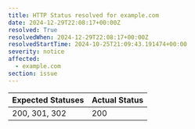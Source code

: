 ```yaml
---
title: HTTP Status resolved for example.com
date: 2024-12-29T22:08:17+00:00Z
resolved: True
resolvedWhen: 2024-12-29T22:08:17+00:00Z
resolvedStartTime: 2024-10-25T21:09:43.191474+00:00
severity: notice
affected:
  - example.com
section: issue
---
```


| Expected Statuses | Actual Status  |
|-------------------|----------------|
| 200, 301, 302 | 200 |
